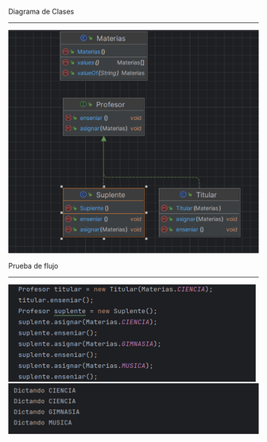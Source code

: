 Diagrama de Clases
******************
![img.png](img.png)

Prueba de flujo
********************
![img_2.png](img_2.png)
![img_1.png](img_1.png)